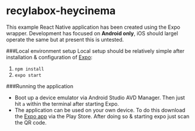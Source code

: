 # recylabox-heycinema

This example React Native application has been created using the Expo wrapper. Development has focused on **Android only**, iOS should largel operate the same but at present this is untested.

###Local environment setup
Local setup should be relatively simple after installation & configuration of [Expo](https://docs.expo.io/get-started/installation/]):

1. `npm install`
2. `expo start`

###Running the application

- Boot up a device emulator via Android Studio AVD Manager. Then just hit `a` within the terminal after starting Expo.
- The application can be used on your own device. To do this download the [Expo app](https://play.google.com/store/apps/details?id=host.exp.exponent&hl=en_US&gl=US) via the Play Store. After doing so & starting expo just scan the QR code.
